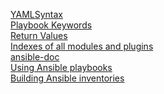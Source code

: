  [YAMLSyntax](https://docs.ansible.com/ansible/latest/reference_appendices/YAMLSyntax.html)
<br/> [Playbook Keywords](https://docs.ansible.com/ansible/latest/reference_appendices/playbooks_keywords.html#task)
<br/> [Return Values](https://docs.ansible.com/ansible/latest/reference_appendices/common_return_values.html)
<br/> [Indexes of all modules and plugins](https://docs.ansible.com/ansible/latest/collections/all_plugins.html)
<br/> [ansible-doc](https://docs.ansible.com/ansible/latest/cli/ansible-doc.html)
<br/> [Using Ansible playbooks](https://docs.ansible.com/ansible/latest/playbook_guide/index.html)
<br/> [Building Ansible inventories](https://docs.ansible.com/ansible/latest/inventory_guide/index.html)







